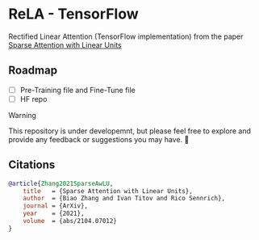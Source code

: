 # ReLA - TensorFlow
Rectified Linear Attention (TensorFlow implementation) from the paper [Sparse Attention with Linear Units](https://arxiv.org/pdf/2104.07012.pdf)

## Roadmap
- [ ] Pre-Training file and Fine-Tune file
- [ ] HF repo

> [!WARNING]
> This repository is under developemnt, but please feel free to explore and provide any feedback or suggestions you may have. :construction:

## Citations

```bibtex
@article{Zhang2021SparseAwLU,
    title   = {Sparse Attention with Linear Units}, 
    author  = {Biao Zhang and Ivan Titov and Rico Sennrich},
    journal = {ArXiv},
    year    = {2021},
    volume  = {abs/2104.07012}
}
```
